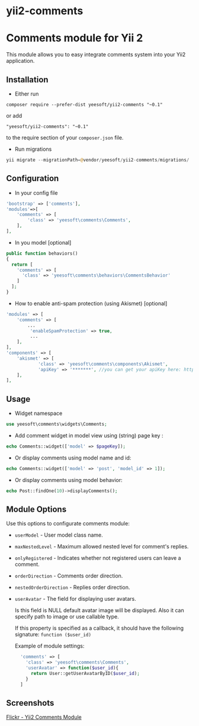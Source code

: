 # yii2-comments

Comments module for Yii 2
=====

This module allows you to easy integrate comments system into your Yii2 application.


Installation
------------

- Either run

```
composer require --prefer-dist yeesoft/yii2-comments "~0.1"
```

or add

```
"yeesoft/yii2-comments": "~0.1"
```

to the require section of your `composer.json` file.

- Run migrations

```php
yii migrate --migrationPath=@vendor/yeesoft/yii2-comments/migrations/
```

Configuration
------

- In your config file

```php
'bootstrap' => ['comments'],
'modules'=>[
	'comments' => [
		'class' => 'yeesoft\comments\Comments',
	],
],
```

- In you model [optional]

```php
public function behaviors()
{
  return [
    'comments' => [
      'class' => 'yeesoft\comments\behaviors\CommentsBehavior'
    ]
  ];
}
```

- How to enable anti-spam protection (using Akismet) [optional]

```php
'modules' => [
	'comments' => [
		...
		 'enableSpamProtection' => true,
		 ...
	],
],
'components' => [
	'akismet' => [
            'class' => 'yeesoft\comments\components\Akismet',
            'apiKey' => '*******', //you can get your apiKey here: https://akismet.com/
	],
],
```

Usage
---

- Widget namespace
```php
use yeesoft\comments\widgets\Comments;
```

- Add comment widget in model view using (string) page key :

```php
echo Comments::widget(['model' => $pageKey]); 
```

- Or display comments using model name and id:

```php
echo Comments::widget(['model' => 'post', 'model_id' => 1]); 
```

- Or display comments using model behavior:

```php
echo Post::findOne(10)->displayComments(); 
```

Module Options
-------

Use this options to configurate comments module:
 
- `userModel` - User model class name.

- `maxNestedLevel` - Maximum allowed nested level for comment's replies.

- `onlyRegistered` - Indicates whether not registered users can leave a comment.

- `orderDirection` - Comments order direction.

- `nestedOrderDirection` - Replies order direction.

- `userAvatar` - The field for displaying user avatars.

  Is this field is NULL default avatar image will be displayed. Also it can specify path to image or use callable type.
  
  If this property is specified as a callback, it should have the following signature: `function ($user_id)`

  Example of module settings:
  ```php
    'comments' => [
      'class' => 'yeesoft\comments\Comments',
      'userAvatar' => function($user_id){
        return User::getUserAvatarByID($user_id);
      }
    ]
  ```
  
Screenshots
-------  

[Flickr - Yii2 Comments Module](https://www.flickr.com/photos/134050409@N07/sets/72157655976646912)
